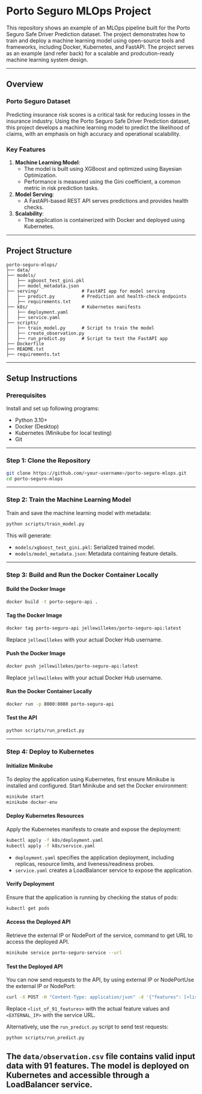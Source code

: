 
# Porto Seguro MLOps Project

This repository shows an example of an MLOps pipeline built for the Porto Seguro Safe Driver Prediction dataset. The 
project demonstrates how to train and deploy a machine learning model using open-source tools and frameworks, including 
Docker, Kubernetes, and FastAPI. The project serves as an example (and refer back) for a scalable and prodcution-ready 
machine learning system design.

---

## Overview

### Porto Seguro Dataset
Predicting insurance risk scores is a critical task for reducing losses in the insurance industry. Using the Porto Seguro Safe Driver Prediction dataset, this project develops a machine learning model to predict the likelihood of claims, with an emphasis on high accuracy and operational scalability.

### Key Features
1. **Machine Learning Model**:
   - The model is built using XGBoost and optimized using Bayesian Optimization.
   - Performance is measured using the Gini coefficient, a common metric in risk prediction tasks.
2. **Model Serving**:
   - A FastAPI-based REST API serves predictions and provides health checks.
3. **Scalability**:
   - The application is containerized with Docker and deployed using Kubernetes.

---

## Project Structure
```
porto-seguro-mlops/
├── data/                
├── models/              
│   ├── xgboost_test_gini.pkl
│   ├── model_metadata.json
├── serving/                # FastAPI app for model serving
│   ├── predict.py          # Prediction and health-check endpoints
│   ├── requirements.txt   
├── k8s/                    # Kubernetes manifests
│   ├── deployment.yaml    
│   ├── service.yaml        
├── scripts/                
│   ├── train_model.py      # Script to train the model
│   ├── create_observation.py  
│   ├── run_predict.py      # Script to test the FastAPI app
├── Dockerfile              
├── README.txt              
├── requirements.txt      
```
---

## Setup Instructions

### Prerequisites
Install and set up following programs:
- Python 3.10+
- Docker (Desktop)
- Kubernetes (Minikube for local testing)
- Git

---

### Step 1: Clone the Repository
```bash
git clone https://github.com/<your-username>/porto-seguro-mlops.git
cd porto-seguro-mlops
```

---

### Step 2: Train the Machine Learning Model
Train and save the machine learning model with metadata:
```bash
python scripts/train_model.py
```
This will generate:
- `models/xgboost_test_gini.pkl`: Serialized trained model.
- `models/model_metadata.json`: Metadata containing feature details.

---

### Step 3: Build and Run the Docker Container Locally

#### Build the Docker Image
```bash
docker build -t porto-seguro-api .
```

#### Tag the Docker Image
```bash
docker tag porto-seguro-api jellewillekes/porto-seguro-api:latest
```
Replace `jellewillekes` with your actual Docker Hub username.

#### Push the Docker Image
```bash
docker push jellewillekes/porto-seguro-api:latest
```
Replace `jellewillekes` with your actual Docker Hub username.

#### Run the Docker Container Locally
```bash
docker run -p 8080:8080 porto-seguro-api
```

#### Test the API
```bash
python scripts/run_predict.py
```

---

### Step 4: Deploy to Kubernetes

#### Initialize Minikube
To deploy the application using Kubernetes, first ensure Minikube is installed and configured. Start Minikube and set the Docker environment:

```bash
minikube start
minikube docker-env
```

#### Deploy Kubernetes Resources
Apply the Kubernetes manifests to create and expose the deployment:

```bash
kubectl apply -f k8s/deployment.yaml
kubectl apply -f k8s/service.yaml
```

- `deployment.yaml` specifies the application deployment, including replicas, resource limits, and liveness/readiness probes.
- `service.yaml` creates a LoadBalancer service to expose the application.

#### Verify Deployment
Ensure that the application is running by checking the status of pods:

```bash
kubectl get pods
```

#### Access the Deployed API
Retrieve the external IP or NodePort of the service, command to get URL to access the deployed API.

```bash
minikube service porto-seguro-service --url
```

#### Test the Deployed API
You can now send requests to the API, by using external IP or NodePortUse the external IP or NodePort:

```bash
curl -X POST -H "Content-Type: application/json" -d '{"features": [<list_of_91_features>]}' <EXTERNAL_IP>
```

Replace `<list_of_91_features>` with the actual feature values and `<EXTERNAL_IP>` with the service URL.

Alternatively, use the `run_predict.py` script to send test requests:

```bash
python scripts/run_predict.py
```

The `data/observation.csv` file contains valid input data with 91 features.
The model is deployed on Kubernetes and accessible through a LoadBalancer service.
---
